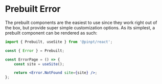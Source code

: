 # Prebuilt Error

The prebuilt components are the easiest to use since they work right out of the box, but provide super simple customization options. As its simplest, a prebuilt component can be rendered as such:

```jsx
import { Prebuilt, useSite } from '@pinpt/react';

const { Error } = Prebuilt;

const ErrorPage = () => {
	const site = useSite();

	return <Error.NotFound site={site} />;
};
```
